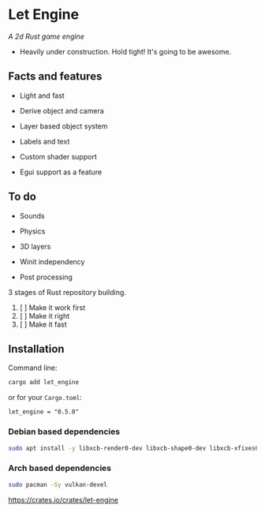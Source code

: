 # Let Engine
*A 2d Rust game engine*

- Heavily under construction. Hold tight! It's going to be awesome.

## Facts and features

- Light and fast

- Derive object and camera

- Layer based object system

- Labels and text

- Custom shader support

- Egui support as a feature

## To do

- Sounds

- Physics

- 3D layers

- Winit independency

- Post processing

3 stages of Rust repository building.

1. [ ] Make it work first
2. [ ] Make it right
3. [ ] Make it fast

## Installation

Command line:

```bash
cargo add let_engine
```

or for your ``Cargo.toml``:

```
let_engine = "0.5.0"
```

### Debian based dependencies

```bash
sudo apt install -y libxcb-render0-dev libxcb-shape0-dev libxcb-xfixes0-dev build-essential cmake libvulkan-dev libasound2-dev libfontconfig1-dev
```

### Arch based dependencies

```bash
sudo pacman -Sy vulkan-devel 
```
 
https://crates.io/crates/let-engine

